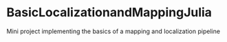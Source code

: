 # BasicLocalizationandMappingJulia
Mini project implementing the basics of a mapping and localization pipeline
